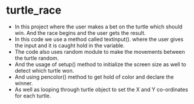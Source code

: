 # turtle_race
- In this project where the user makes a bet on the turtle which should win. And the race begins and the user gets the result.
- In this code we use a method called textinput(). where the user gives the input and it is caught hold in the variable.
- The code also uses random module to make the movements between the turtle random.
- And the usage of setup() method to initialize the screen size as well to detect which turtle won.
- And using pencolor() method to get hold of color and declare the winner.
- As well as looping through turtle object to set the X and Y co-ordinates for each turtle.

